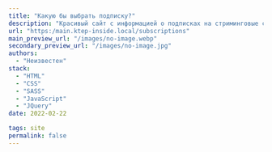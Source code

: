 ```yaml
---
title: "Какую бы выбрать подписку?"
description: "Красивый сайт с информацией о подписках на стриминговые сервисы кина, музыки, игр и др."
url: "https:/main.ktep-inside.local/subscriptions"
main_preview_url: "/images/no-image.webp"
secondary_preview_url: "/images/no-image.jpg"
authors:
  - "Неизвестен"
stack:
  - "HTML"
  - "CSS"
  - "SASS"
  - "JavaScript"
  - "JQuery"
date: 2022-02-22

tags: site
permalink: false
---
```

